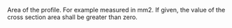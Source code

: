 Area of the profile. For example measured in mm2. If given, the value of the cross section area shall be greater than zero.